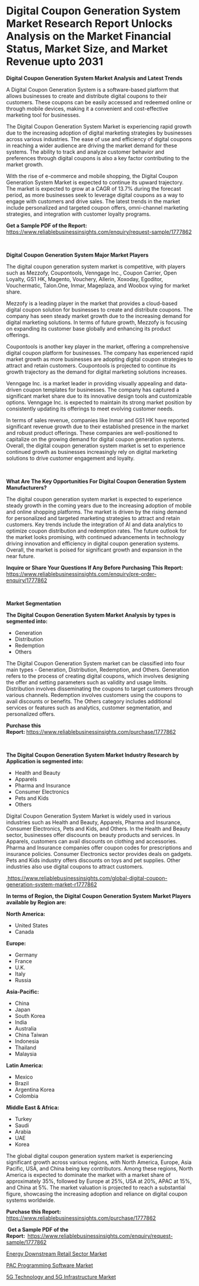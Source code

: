 <p><h1>Digital Coupon Generation System Market Research Report Unlocks Analysis on the Market Financial Status, Market Size, and Market Revenue upto 2031</h1></p><p><strong>Digital Coupon Generation System Market Analysis and Latest Trends</strong></p>
<p><p>A Digital Coupon Generation System is a software-based platform that allows businesses to create and distribute digital coupons to their customers. These coupons can be easily accessed and redeemed online or through mobile devices, making it a convenient and cost-effective marketing tool for businesses.</p><p>The Digital Coupon Generation System Market is experiencing rapid growth due to the increasing adoption of digital marketing strategies by businesses across various industries. The ease of use and efficiency of digital coupons in reaching a wider audience are driving the market demand for these systems. The ability to track and analyze customer behavior and preferences through digital coupons is also a key factor contributing to the market growth.</p><p>With the rise of e-commerce and mobile shopping, the Digital Coupon Generation System Market is expected to continue its upward trajectory. The market is expected to grow at a CAGR of 13.7% during the forecast period, as more businesses seek to leverage digital coupons as a way to engage with customers and drive sales. The latest trends in the market include personalized and targeted coupon offers, omni-channel marketing strategies, and integration with customer loyalty programs.</p></p>
<p><strong>Get a Sample PDF of the Report:&nbsp;</strong> <a href="https://www.reliablebusinessinsights.com/enquiry/request-sample/1777862">https://www.reliablebusinessinsights.com/enquiry/request-sample/1777862</a></p>
<p>&nbsp;</p>
<p><strong>Digital Coupon Generation System Major Market Players</strong></p>
<p><p>The digital coupon generation system market is competitive, with players such as Mezzofy, Coupontools, Venngage Inc., Coupon Carrier, Open Loyalty, GS1 HK, Magento, Vouchery, Allerin, Xoxoday, Egoditor, Vouchermatic, Talon.One, Inmar, Mageplaza, and Woobox vying for market share. </p><p>Mezzofy is a leading player in the market that provides a cloud-based digital coupon solution for businesses to create and distribute coupons. The company has seen steady market growth due to the increasing demand for digital marketing solutions. In terms of future growth, Mezzofy is focusing on expanding its customer base globally and enhancing its product offerings.</p><p>Coupontools is another key player in the market, offering a comprehensive digital coupon platform for businesses. The company has experienced rapid market growth as more businesses are adopting digital coupon strategies to attract and retain customers. Coupontools is projected to continue its growth trajectory as the demand for digital marketing solutions increases.</p><p>Venngage Inc. is a market leader in providing visually appealing and data-driven coupon templates for businesses. The company has captured a significant market share due to its innovative design tools and customizable options. Venngage Inc. is expected to maintain its strong market position by consistently updating its offerings to meet evolving customer needs.</p><p>In terms of sales revenue, companies like Inmar and GS1 HK have reported significant revenue growth due to their established presence in the market and robust product offerings. These companies are well-positioned to capitalize on the growing demand for digital coupon generation systems. Overall, the digital coupon generation system market is set to experience continued growth as businesses increasingly rely on digital marketing solutions to drive customer engagement and loyalty.</p></p>
<p>&nbsp;</p>
<p><strong>What Are The Key Opportunities For Digital Coupon Generation System Manufacturers?</strong></p>
<p><p>The digital coupon generation system market is expected to experience steady growth in the coming years due to the increasing adoption of mobile and online shopping platforms. The market is driven by the rising demand for personalized and targeted marketing strategies to attract and retain customers. Key trends include the integration of AI and data analytics to optimize coupon distribution and redemption rates. The future outlook for the market looks promising, with continued advancements in technology driving innovation and efficiency in digital coupon generation systems. Overall, the market is poised for significant growth and expansion in the near future.</p></p>
<p><strong>Inquire or Share Your Questions If Any Before Purchasing This Report:</strong> <a href="https://www.reliablebusinessinsights.com/enquiry/pre-order-enquiry/1777862">https://www.reliablebusinessinsights.com/enquiry/pre-order-enquiry/1777862</a></p>
<p>&nbsp;</p>
<p><strong>Market Segmentation</strong></p>
<p><strong>The Digital Coupon Generation System Market Analysis by types is segmented into:</strong></p>
<p><ul><li>Generation</li><li>Distribution</li><li>Redemption</li><li>Others</li></ul></p>
<p><p>The Digital Coupon Generation System market can be classified into four main types - Generation, Distribution, Redemption, and Others. Generation refers to the process of creating digital coupons, which involves designing the offer and setting parameters such as validity and usage limits. Distribution involves disseminating the coupons to target customers through various channels. Redemption involves customers using the coupons to avail discounts or benefits. The Others category includes additional services or features such as analytics, customer segmentation, and personalized offers.</p></p>
<p><strong>Purchase this Report:&nbsp;</strong><a href="https://www.reliablebusinessinsights.com/purchase/1777862">https://www.reliablebusinessinsights.com/purchase/1777862</a></p>
<p>&nbsp;</p>
<p><strong>The Digital Coupon Generation System Market Industry Research by Application is segmented into:</strong></p>
<p><ul><li>Health and Beauty</li><li>Apparels</li><li>Pharma and Insurance</li><li>Consumer Electronics</li><li>Pets and Kids</li><li>Others</li></ul></p>
<p><p>Digital Coupon Generation System Market is widely used in various industries such as Health and Beauty, Apparels, Pharma and Insurance, Consumer Electronics, Pets and Kids, and Others. In the Health and Beauty sector, businesses offer discounts on beauty products and services. In Apparels, customers can avail discounts on clothing and accessories. Pharma and Insurance companies offer coupon codes for prescriptions and insurance policies. Consumer Electronics sector provides deals on gadgets. Pets and Kids industry offers discounts on toys and pet supplies. Other industries also use digital coupons to attract customers.</p></p>
<p><a href="https://www.reliablebusinessinsights.com/global-digital-coupon-generation-system-market-r1777862">&nbsp;https://www.reliablebusinessinsights.com/global-digital-coupon-generation-system-market-r1777862</a></p>
<p><strong>In terms of Region, the Digital Coupon Generation System Market Players available by Region are:</strong></p>
<p>
    <p> <strong> North America: </strong>
        <ul>
            <li>United States</li>
            <li>Canada</li>
        </ul>
        </p> 
    <p> <strong> Europe: </strong>
        <ul>
            <li>Germany</li>
            <li>France</li>
            <li>U.K.</li>
            <li>Italy</li>
            <li>Russia</li>
        </ul>
        </p> 
    <p> <strong> Asia-Pacific: </strong>
        <ul>
            <li>China</li>
            <li>Japan</li>
            <li>South Korea</li>
            <li>India</li>
            <li>Australia</li>
            <li>China Taiwan</li>
            <li>Indonesia</li>
            <li>Thailand</li>
            <li>Malaysia</li>
        </ul>
        </p> 
    <p> <strong> Latin America: </strong>
        <ul>
            <li>Mexico</li>
            <li>Brazil</li>
            <li>Argentina Korea</li>
            <li>Colombia</li>
        </ul>
        </p> 
    <p> <strong> Middle East & Africa: </strong>
        <ul>
            <li>Turkey</li>
            <li>Saudi</li>
            <li>Arabia</li>
            <li>UAE</li>
            <li>Korea</li>
        </ul>
    </p>
    </p>
<p><p>The global digital coupon generation system market is experiencing significant growth across various regions, with North America, Europe, Asia Pacific, USA, and China being key contributors. Among these regions, North America is expected to dominate the market with a market share of approximately 35%, followed by Europe at 25%, USA at 20%, APAC at 15%, and China at 5%. The market valuation is projected to reach a substantial figure, showcasing the increasing adoption and reliance on digital coupon systems worldwide.</p></p>
<p><strong>Purchase this Report: </strong><a href="https://www.reliablebusinessinsights.com/purchase/1777862">https://www.reliablebusinessinsights.com/purchase/1777862</a></p>
<p>&nbsp;<strong>Get a Sample PDF of the Report:&nbsp;&nbsp;</strong><a href="https://www.reliablebusinessinsights.com/enquiry/request-sample/1777862">https://www.reliablebusinessinsights.com/enquiry/request-sample/1777862</a></p>
<p><strong></strong></p>
<p><p><a href="https://github.com/anggakarna133/Market-Research-Report-List-1/blob/main/energy-downstream-retail-sector-market.md">Energy Downstream Retail Sector Market</a></p><p><a href="https://github.com/RoccoManning/Market-Research-Report-List-5/blob/main/pac-programming-software-market.md">PAC Programming Software Market</a></p><p><a href="https://github.com/mateobossinovero/Market-Research-Report-List-1/blob/main/5g-technology-and-5g-infrastructure-market.md">5G Technology and 5G Infrastructure Market</a></p></p>